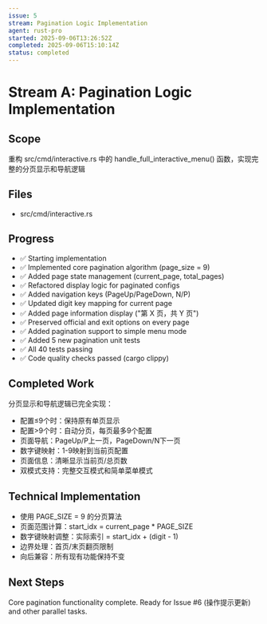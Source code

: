 ```yaml
---
issue: 5
stream: Pagination Logic Implementation
agent: rust-pro
started: 2025-09-06T13:26:52Z
completed: 2025-09-06T15:10:14Z
status: completed
---
```


# Stream A: Pagination Logic Implementation

## Scope
重构 src/cmd/interactive.rs 中的 handle_full_interactive_menu() 函数，实现完整的分页显示和导航逻辑

## Files
- src/cmd/interactive.rs

## Progress
- ✅ Starting implementation
- ✅ Implemented core pagination algorithm (page_size = 9)
- ✅ Added page state management (current_page, total_pages)
- ✅ Refactored display logic for paginated configs
- ✅ Added navigation keys (PageUp/PageDown, N/P)
- ✅ Updated digit key mapping for current page
- ✅ Added page information display ("第 X 页，共 Y 页")
- ✅ Preserved official and exit options on every page
- ✅ Added pagination support to simple menu mode
- ✅ Added 5 new pagination unit tests
- ✅ All 40 tests passing
- ✅ Code quality checks passed (cargo clippy)

## Completed Work
分页显示和导航逻辑已完全实现：
- 配置≤9个时：保持原有单页显示
- 配置>9个时：自动分页，每页最多9个配置
- 页面导航：PageUp/P上一页，PageDown/N下一页
- 数字键映射：1-9映射到当前页配置
- 页面信息：清晰显示当前页/总页数
- 双模式支持：完整交互模式和简单菜单模式

## Technical Implementation
- 使用 PAGE_SIZE = 9 的分页算法
- 页面范围计算：start_idx = current_page * PAGE_SIZE
- 数字键映射调整：实际索引 = start_idx + (digit - 1)
- 边界处理：首页/末页翻页限制
- 向后兼容：所有现有功能保持不变

## Next Steps
Core pagination functionality complete. Ready for Issue #6 (操作提示更新) and other parallel tasks.
